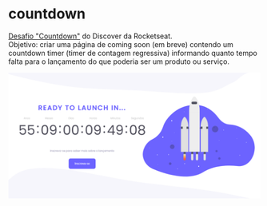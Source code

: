 # countdown

<a href="https://app.rocketseat.com.br/discover/challenges/countdown">Desafio "Countdown"</a> do Discover da Rocketseat. <br>
Objetivo: criar uma página de coming soon (em breve) contendo um countdown timer (timer de contagem regressiva) informando quanto tempo falta para o lançamento do que poderia ser um produto ou serviço. <br>

![Desafio "Countdown"](https://github.com/madalena-rocha/countdown/blob/main/assets/countdown.png)
